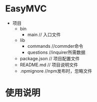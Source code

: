 # EasyMVC
- 项目
  - bin
    - main       // 入口文件
  - lib
    - commands       //commder命令
    - questions       //inquirer所需数据
  - package.json       // 项目配置文件
  - README.md          // 项目说明文件
  - .npmignore          //npm发布时，忽略文件

# 使用说明

